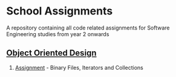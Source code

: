 # School Assignments
A repository containing all code related assignments for Software Engineering studies from year 2 onwards
## [Object Oriented Design](https://github.com/Tokyros/school-assignments/tree/master/OOD)
1. [Assignment](https://github.com/Tokyros/school-assignments/tree/master/OOD/HW_1) - Binary Files, Iterators and Collections
